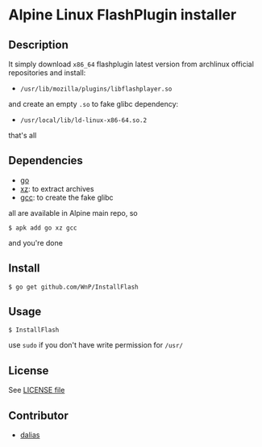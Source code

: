 # Alpine Linux FlashPlugin installer

## Description

It simply download `x86_64` flashplugin latest version from archlinux official repositories and install:

- `/usr/lib/mozilla/plugins/libflashplayer.so`

and create an empty `.so` to fake glibc dependency:

- `/usr/local/lib/ld-linux-x86-64.so.2`

that's all

## Dependencies

- [go](https://golang.org/)
- [xz](http://tukaani.org/xz/): to extract archives
- [gcc](https://gcc.gnu.org/): to create the fake glibc

all are available in Alpine main repo, so

```
$ apk add go xz gcc
```

and you're done

## Install

```
$ go get github.com/WnP/InstallFlash
```

## Usage

```
$ InstallFlash
```

use `sudo` if you don't have write permission for `/usr/`

## License

See [LICENSE file](https://github.com/WnP/InstallFlash/blob/master/LICENSE)

## Contributor

- [dalias](http://www.musl-libc.org/)

